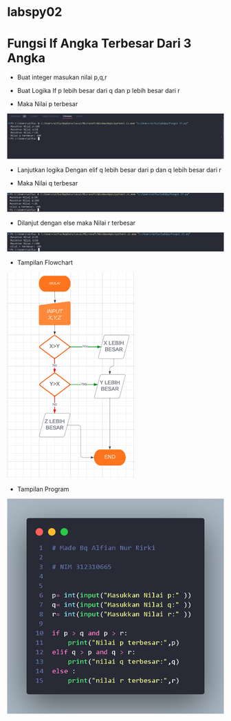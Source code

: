 # labspy02

<h1>Fungsi If Angka Terbesar Dari 3 Angka</h1>

+ <p>Buat integer masukan nilai p,q,r</p>
+ <p>Buat Logika If p lebih besar dari q dan p lebih besar dari r</p>
+ <p>Maka Nilai p terbesar</p>

 ![gambar](dokumentasi/p.png)

+ <p>Lanjutkan logika Dengan elif q lebih besar dari p dan q lebih besar dari r</p>
+ <p>Maka Nilai q terbesar</p>

 ![gambar](dokumentasi/q.png)

+ <p>Dilanjut dengan else maka Nilai r terbesar</p>

 ![gambar](dokumentasi/r.png)

+ <p>Tampilan Flowchart</p>

 ![gambar](dokumentasi/Flowchart.png)

+ <p>Tampilan Program</p>

 ![gambar](dokumentasi/Program.png)






